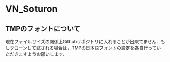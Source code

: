 # VN_Soturon
## TMPのフォントについて  
現在ファイルサイズの関係上Githubリポジトリに入れることが出来てません．もしクローンして試される場合は，TMPの日本語フォントの設定を各自行っていただきますようお願いします．  
